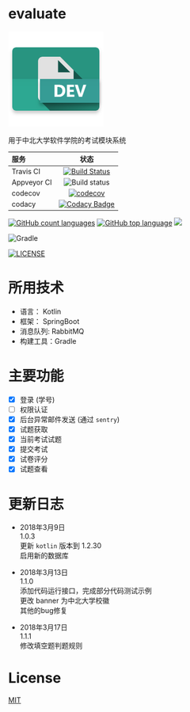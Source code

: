 # evaluate

![](./icon.png)

用于中北大学软件学院的考试模块系统

服务 | 状态  
:---|:---:  
Travis CI | [![Build Status](https://travis-ci.org/youngxhui/evaluate.svg?branch=master)](https://travis-ci.org/youngxhui/evaluate)
Appveyor CI | ![Build status](https://ci.appveyor.com/api/projects/status/ohh6mcfiumv4sxno?svg=true)
 codecov | [![codecov](https://codecov.io/gh/youngxhui/evaluate/branch/master/graph/badge.svg)](https://codecov.io/gh/youngxhui/evaluate)
 codacy |[![Codacy Badge](https://api.codacy.com/project/badge/Grade/d78fd339c610402f867eb437fca47e82)](https://www.codacy.com/app/youngxhui/evaluate?utm_source=github.com&amp;utm_medium=referral&amp;utm_content=youngxhui/evaluate&amp;utm_campaign=Badge_Grade)
 
[![GitHub count languages](https://img.shields.io/github/languages/count/youngxhui/evaluate.svg)]()
[![GitHub top language](https://img.shields.io/github/languages/top/youngxhui/evaluate.svg)]()
[![](https://img.shields.io/github/repo-size/badges/shields.svg)]()

![Gradle](https://img.shields.io/badge/gradle-4.4-brightgreen.svg)

[![LICENSE](https://img.shields.io/github/license/mashape/apistatus.svg)](./LICENSE)

# 所用技术

- 语言： Kotlin
- 框架： SpringBoot
- 消息队列: RabbitMQ
- 构建工具：Gradle

# 主要功能

- [x] 登录 (学号)   
- [ ] 权限认证  
- [x] 后台异常邮件发送 (通过 `sentry`)
- [x] 试题获取
- [x] 当前考试试题
- [x] 提交考试
- [x] 试卷评分
- [x] 试题查看 

# 更新日志

- 2018年3月9日  
1.0.3  
更新 `kotlin` 版本到 1.2.30  
启用新的数据库

- 2018年3月13日  
1.1.0  
添加代码运行接口，完成部分代码测试示例  
更改 banner 为中北大学校徽  
其他的bug修复

- 2018年3月17日  
1.1.1  
修改填空题判题规则  

# License

[MIT](./LICENSE)
